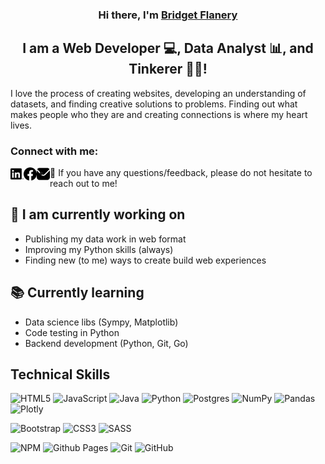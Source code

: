 <h3 align="center">
Hi there, I'm <a href="https://good-bean.github.io" target="_blank" rel="noreferrer">Bridget Flanery</a>
</h3>

<h2 align="center">
I am a Web Developer 💻, Data Analyst 📊, and Tinkerer 👩‍💻!
</h2>

I love the process of creating websites, developing an understanding of datasets, and finding creative solutions to problems. Finding out what makes people who they are and creating connections is where my heart lives.

### Connect with me:

<a href="https://www.linkedin.com/in/bridget-s-flanery/" target="_blank"><img align="left" src="/images/social/linkedin.svg" alt="Bridget Flanery | LinkedIn" width="21px"/></a>
<a href="https://www.facebook.com/bridget.s.flanery" target="_blank"><img align="left" src="/images/social/facebook.svg" alt="Bridget Flanery | Facebook" width="21px"/></a>
<a href="mailto:bridget.s.flanery@gmail.com" target="_blank"><img align="left" src="/images/social/envelope.svg" alt="Bridget Flanery | Email" width="21px"/></a>
- 💬 If you have any questions/feedback, please do not hesitate to reach out to me!

## 🧐 I am currently working on

- Publishing my data work in web format
- Improving my Python skills (always)
- Finding new (to me) ways to create build web experiences

## 📚 Currently learning

- Data science libs (Sympy, Matplotlib)
- Code testing in Python
- Backend development (Python, Git, Go)

## Technical Skills

![HTML5](https://img.shields.io/badge/code-html5-%23E34F26.svg?style=for-the-badge&logo=html5&logoColor=white)
![JavaScript](https://img.shields.io/badge/code-javascript-%23323330.svg?style=for-the-badge&logo=javascript&logoColor=%23F7DF1E)
![Java](https://img.shields.io/badge/code-java-%23ED8B00.svg?style=for-the-badge&logo=openjdk&logoColor=white)
![Python](https://img.shields.io/badge/code-python-3670A0?style=for-the-badge&logo=python&logoColor=ffdd54)
![Postgres](https://img.shields.io/badge/code-postgres-%23316192.svg?style=for-the-badge&logo=postgresql&logoColor=white)
![NumPy](https://img.shields.io/badge/code-numpy-%23013243.svg?style=for-the-badge&logo=numpy&logoColor=white)
![Pandas](https://img.shields.io/badge/code-pandas-%23150458.svg?style=for-the-badge&logo=pandas&logoColor=white)
![Plotly](https://img.shields.io/badge/code-Plotly-%233F4F75.svg?style=for-the-badge&logo=plotly&logoColor=white)


![Bootstrap](https://img.shields.io/badge/Style-bootstrap-%238511FA.svg?style=for-the-badge&logo=bootstrap&logoColor=white)
![CSS3](https://img.shields.io/badge/Style-css3-%231572B6.svg?style=for-the-badge&logo=css3&logoColor=white)
![SASS](https://img.shields.io/badge/Style-SASS-hotpink.svg?style=for-the-badge&logo=SASS&logoColor=white)

![NPM](https://img.shields.io/badge/Tools-NPM-%23CB3837.svg?style=for-the-badge&logo=npm&logoColor=white)
![Github Pages](https://img.shields.io/badge/Tools-github%20pages-121013?style=for-the-badge&logo=github&logoColor=white)
![Git](https://img.shields.io/badge/Tools-git-%23F05033.svg?style=for-the-badge&logo=git&logoColor=white)
![GitHub](https://img.shields.io/badge/Tools-github-%23121011.svg?style=for-the-badge&logo=github&logoColor=white)